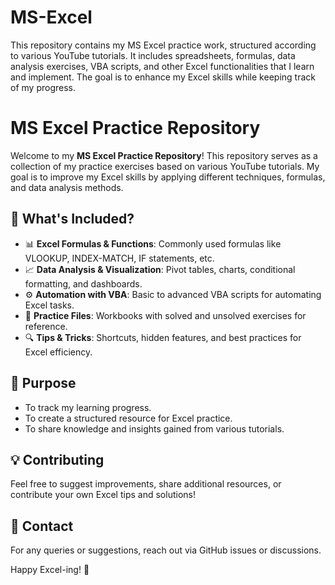 # MS-Excel
This repository contains my MS Excel practice work, structured according to various YouTube tutorials. It includes spreadsheets, formulas, data analysis exercises, VBA scripts, and other Excel functionalities that I learn and implement. The goal is to enhance my Excel skills while keeping track of my progress. 

# MS Excel Practice Repository

Welcome to my **MS Excel Practice Repository**! This repository serves as a collection of my practice exercises based on various YouTube tutorials. My goal is to improve my Excel skills by applying different techniques, formulas, and data analysis methods.

## 📌 What's Included?
- 📊 **Excel Formulas & Functions**: Commonly used formulas like VLOOKUP, INDEX-MATCH, IF statements, etc.
- 📈 **Data Analysis & Visualization**: Pivot tables, charts, conditional formatting, and dashboards.
- ⚙️ **Automation with VBA**: Basic to advanced VBA scripts for automating Excel tasks.
- 📑 **Practice Files**: Workbooks with solved and unsolved exercises for reference.
- 🔍 **Tips & Tricks**: Shortcuts, hidden features, and best practices for Excel efficiency.

## 🎯 Purpose
- To track my learning progress.
- To create a structured resource for Excel practice.
- To share knowledge and insights gained from various tutorials.

## 💡 Contributing
Feel free to suggest improvements, share additional resources, or contribute your own Excel tips and solutions!

## 📧 Contact
For any queries or suggestions, reach out via GitHub issues or discussions.

Happy Excel-ing! 🚀
